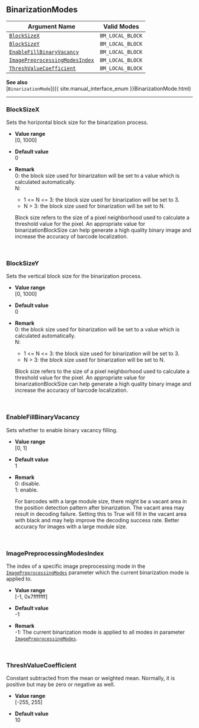 ## BinarizationModes
 
| Argument Name | Valid Modes |
| ------------- | ----------- | 
| [`BlockSizeX`](#blocksizex) | `BM_LOCAL_BLOCK` |
| [`BlockSizeY`](#blocksizey) | `BM_LOCAL_BLOCK` |
| [`EnableFillBinaryVacancy`](#enablefillbinaryvacancy) | `BM_LOCAL_BLOCK` |
| [`ImagePreprocessingModesIndex`](#imagepreprocessingmodesindex) | `BM_LOCAL_BLOCK` |
| [`ThreshValueCoefficient`](#threshvaluecoefficient) | `BM_LOCAL_BLOCK` |

**See also**   
[`BinarizationMode`]({{ site.manual_interface_enum }}BinarizationMode.html)

---

### BlockSizeX
Sets the horizontal block size for the binarization process. 

- **Value range**   
   [0, 1000]   
   
- **Default value**   
   0  
 
- **Remark**     
   0: the block size used for binarization will be set to a value which is calculated automatically.  
   N:  
     - 1 <= N <= 3: the block size used for binarization will be set to 3.   
     - N > 3: the block size used for binarization will be set to N.   
   
   Block size refers to the size of a pixel neighborhood used to calculate a threshold value for the pixel. An appropriate value for binarizationBlockSize can help generate a high quality binary image and increase the accuracy of barcode localization.
   
&nbsp; 

### BlockSizeY
Sets the vertical block size for the binarization process. 

- **Value range**   
   [0, 1000]   
   
- **Default value**   
   0  
 
- **Remark**   
   0: the block size used for binarization will be set to a value which is calculated automatically.  
   N:  
     - 1 <= N <= 3: the block size used for binarization will be set to 3.   
     - N > 3: the block size used for binarization will be set to N.   
   
   Block size refers to the size of a pixel neighborhood used to calculate a threshold value for the pixel. An appropriate value for binarizationBlockSize can help generate a high quality binary image and increase the accuracy of barcode localization.
   
&nbsp; 

### EnableFillBinaryVacancy
Sets whether to enable binary vacancy filling.      

- **Value range**   
   [0, 1]   
   
- **Default value**   
   1  
 
- **Remark**   
   0: disable.  
   1: enable.  
   
   For barcodes with a large module size, there might be a vacant area in the position detection pattern after binarization. The vacant area may result in decoding failure. Setting this to True will fill in the vacant area with black and may help improve the decoding success rate. Better accuracy for images with a large module size.
   
&nbsp;  
   
### ImagePreprocessingModesIndex
The index of a specific image preprocessing mode in the [`ImagePreprocessingModes`]() parameter which the current binarization mode is applied to.      

- **Value range**   
   [-1, 0x7fffffff]   
   
- **Default value**   
   -1  
 
- **Remark**   
   -1: The current binarization mode is applied to all modes in parameter [`ImagePreprocessingModes`]().  
   
&nbsp; 
   
### ThreshValueCoefficient
Constant subtracted from the mean or weighted mean. Normally, it is positive but may be zero or negative as well.    

- **Value range**   
   [-255, 255]  
   
- **Default value**   
   10
 
   

